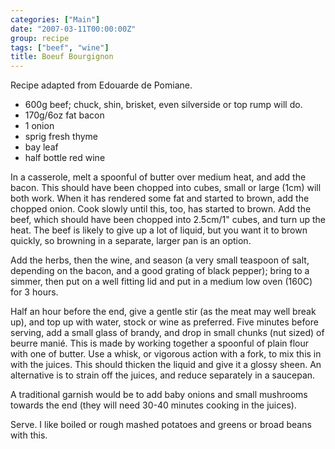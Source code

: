 ```yaml
---
categories: ["Main"]
date: "2007-03-11T00:00:00Z"
group: recipe
tags: ["beef", "wine"]
title: Boeuf Bourgignon
---
```


Recipe adapted from Edouarde de Pomiane.

- 600g beef; chuck, shin, brisket, even silverside or top rump will do.
- 170g/6oz fat bacon
- 1 onion
- sprig fresh thyme
- bay leaf
- half bottle red wine

In a casserole, melt a spoonful of butter over medium heat, and add the bacon.  This should have been chopped into cubes, small or large (1cm) will both work.  When it has rendered some fat and started to brown, add the chopped onion.  Cook slowly until this, too, has started to brown.  Add the beef, which should have been chopped into 2.5cm/1" cubes, and turn up the heat.  The beef is likely to give up a lot of liquid, but you want it to brown quickly, so browning in a separate, larger pan is an option.

Add the herbs, then the wine, and season (a very small teaspoon of salt, depending on the bacon, and a good grating of black pepper); bring to a simmer, then put on a well fitting lid and put in a medium low oven (160C) for 3 hours.

Half an hour before the end, give a gentle stir (as the meat may well break up), and top up with water, stock or wine as preferred.  Five minutes before serving, add a small glass of brandy, and drop in small chunks (nut sized) of beurre manié.  This is made by working together a spoonful of plain flour with one of butter.  Use a whisk, or vigorous action with a fork, to mix this in with the juices.  This should thicken the liquid and give it a glossy sheen.  An alternative is to strain off the juices, and reduce separately in a saucepan.

A traditional garnish would be to add baby onions and small mushrooms towards the end (they will need 30-40 minutes cooking in the juices).

Serve.  I like boiled or rough mashed potatoes and greens or broad beans with this.